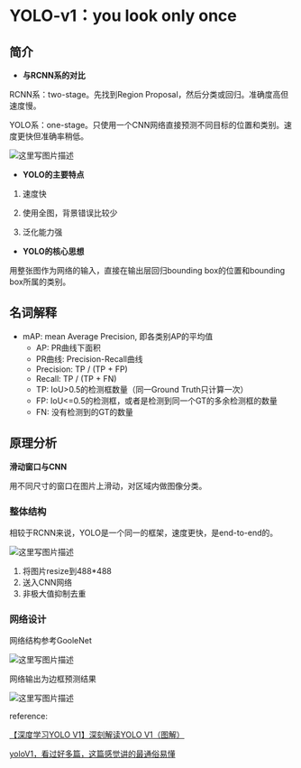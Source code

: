 # YOLO-v1：you look only once

## 简介

* **与RCNN系的对比**

RCNN系：two-stage。先找到Region Proposal，然后分类或回归。准确度高但速度慢。

YOLO系：one-stage。只使用一个CNN网络直接预测不同目标的位置和类别。速度更快但准确率稍低。

![这里写图片描述](https://img-blog.csdn.net/20180130220730009?watermark/2/text/aHR0cDovL2Jsb2cuY3Nkbi5uZXQveGlhb2h1MjAyMg==/font/5a6L5L2T/fontsize/400/fill/I0JBQkFCMA==/dissolve/70/gravity/SouthEast)

* **YOLO的主要特点**

1. 速度快

2. 使用全图，背景错误比较少
3. 泛化能力强

* **YOLO的核心思想**

用整张图作为网络的输入，直接在输出层回归bounding box的位置和bounding box所属的类别。

## 名词解释

* mAP: mean Average Precision, 即各类别AP的平均值
  * AP: PR曲线下面积
  * PR曲线: Precision-Recall曲线
  * Precision: TP / (TP + FP)
  * Recall: TP / (TP + FN)
  * TP: IoU>0.5的检测框数量（同一Ground Truth只计算一次）
  * FP: IoU<=0.5的检测框，或者是检测到同一个GT的多余检测框的数量
  * FN: 没有检测到的GT的数量

## 原理分析

**滑动窗口与CNN**

用不同尺寸的窗口在图片上滑动，对区域内做图像分类。

### 整体结构

相较于RCNN来说，YOLO是一个同一的框架，速度更快，是end-to-end的。

![这里写图片描述](https://img-blog.csdn.net/20180130221048856?watermark/2/text/aHR0cDovL2Jsb2cuY3Nkbi5uZXQveGlhb2h1MjAyMg==/font/5a6L5L2T/fontsize/400/fill/I0JBQkFCMA==/dissolve/70/gravity/SouthEast)

1. 将图片resize到488*488
2. 送入CNN网络
3. 非极大值抑制去重

### 网络设计

网络结构参考GooleNet

![这里写图片描述](https://img-blog.csdn.net/20180130221342432?watermark/2/text/aHR0cDovL2Jsb2cuY3Nkbi5uZXQveGlhb2h1MjAyMg==/font/5a6L5L2T/fontsize/400/fill/I0JBQkFCMA==/dissolve/70/gravity/SouthEast)

网络输出为边框预测结果

![这里写图片描述](https://img-blog.csdn.net/20180130221547656?watermark/2/text/aHR0cDovL2Jsb2cuY3Nkbi5uZXQveGlhb2h1MjAyMg==/font/5a6L5L2T/fontsize/400/fill/I0JBQkFCMA==/dissolve/70/gravity/SouthEast)







reference:

[【深度学习YOLO V1】深刻解读YOLO V1（图解）](https://blog.csdn.net/c20081052/article/details/80236015?ops_request_misc=&request_id=&biz_id=102&utm_medium=distribute.pc_search_result.none-task-blog-2~all~sobaiduweb~default-0)

[yoloV1，看过好多篇，这篇感觉讲的最通俗易懂](https://blog.csdn.net/m0_37192554/article/details/81092514?ops_request_misc=&request_id=&biz_id=102&utm_medium=distribute.pc_search_result.none-task-blog-2~all~sobaiduweb~default-1)